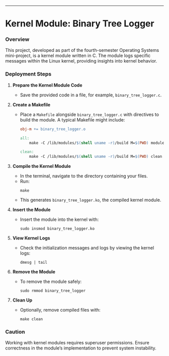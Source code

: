

---

# Kernel Module: Binary Tree Logger

### Overview
This project, developed as part of the fourth-semester Operating Systems mini-project, is a kernel module written in C. The module logs specific messages within the Linux kernel, providing insights into kernel behavior.

### Deployment Steps

1. **Prepare the Kernel Module Code**
   - Save the provided code in a file, for example, `binary_tree_logger.c`.

2. **Create a Makefile**
   - Place a `Makefile` alongside `binary_tree_logger.c` with directives to build the module. A typical Makefile might include:
     ```makefile
     obj-m += binary_tree_logger.o

     all:
         make -C /lib/modules/$(shell uname -r)/build M=$(PWD) modules

     clean:
         make -C /lib/modules/$(shell uname -r)/build M=$(PWD) clean
     ```

3. **Compile the Kernel Module**
   - In the terminal, navigate to the directory containing your files.
   - Run:
     ```shell
     make
     ```
   - This generates `binary_tree_logger.ko`, the compiled kernel module.

4. **Insert the Module**
   - Insert the module into the kernel with:
     ```shell
     sudo insmod binary_tree_logger.ko
     ```

5. **View Kernel Logs**
   - Check the initialization messages and logs by viewing the kernel logs:
     ```shell
     dmesg | tail
     ```

6. **Remove the Module**
   - To remove the module safely:
     ```shell
     sudo rmmod binary_tree_logger
     ```

7. **Clean Up**
   - Optionally, remove compiled files with:
     ```shell
     make clean
     ```

### Caution
Working with kernel modules requires superuser permissions. Ensure correctness in the module’s implementation to prevent system instability.

